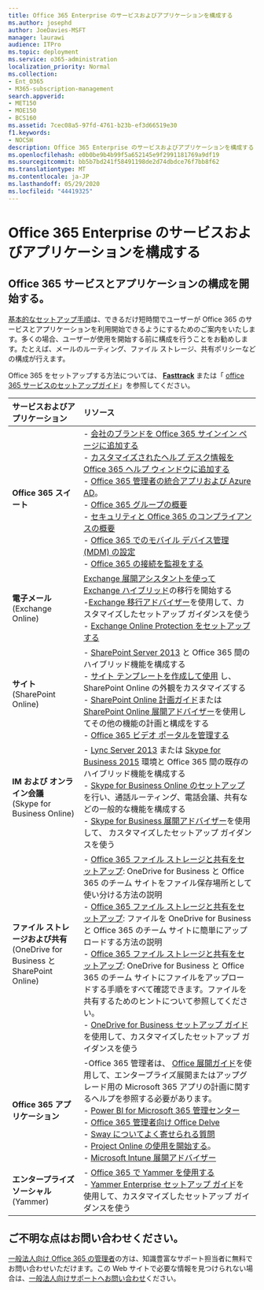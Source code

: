 ```yaml
---
title: Office 365 Enterprise のサービスおよびアプリケーションを構成する
ms.author: josephd
author: JoeDavies-MSFT
manager: laurawi
audience: ITPro
ms.topic: deployment
ms.service: o365-administration
localization_priority: Normal
ms.collection:
- Ent_O365
- M365-subscription-management
search.appverid:
- MET150
- MOE150
- BCS160
ms.assetid: 7cec08a5-97fd-4761-b23b-ef3d66519e30
f1.keywords:
- NOCSH
description: Office 365 Enterprise のサービスおよびアプリケーションを構成する
ms.openlocfilehash: e0b0be9b4b99f5a652145e9f2991181769a9df19
ms.sourcegitcommit: bb5b7bd241f58491198de2d74dbdce76f7bb8f62
ms.translationtype: MT
ms.contentlocale: ja-JP
ms.lasthandoff: 05/29/2020
ms.locfileid: "44419325"
---
```

# <a name="configure-office-365-enterprise-services-and-applications"></a>Office 365 Enterprise のサービスおよびアプリケーションを構成する

## <a name="ready-to-configure-your-office-365-services-and-applications"></a>Office 365 サービスとアプリケーションの構成を開始する。

[基本的なセットアップ手順](https://support.office.com/article/Set-up-Office-365-for-business-6a3a29a0-e616-4713-99d1-15eda62d04fa)は、できるだけ短時間でユーザーが Office 365 のサービスとアプリケーションを利用開始できるようにするためのご案内をいたします。多くの場合、ユーザーが使用を開始する前に構成を行うことをお勧めします。たとえば、メールのルーティング、ファイル ストレージ、共有ポリシーなどの構成が行えます。 
  
Office 365 をセットアップする方法については、 **[Fasttrack](https://fasttrack.microsoft.com/office)** または「 [office 365 サービスのセットアップガイド](setup-guides-for-office-365.md)」を参照してください。
  
|**サービスおよびアプリケーション**|**リソース**|
|:-----|:-----|
|**Office 365 スイート** |- [会社のブランドを Office 365 サインイン ページに追加する](https://support.office.com/article/Add-your-company-branding-to-Office-365-Sign-In-Page-a1229cdb-ce19-4da5-90c7-2b9b146aef0a) <br> - [カスタマイズされたヘルプ デスク情報を Office 365 ヘルプ ウィンドウに追加する](https://support.office.com/article/Add-customized-help-desk-info-to-the-Office-365-help-pane-9dd9b104-68f7-4d49-9a30-82561c7d79a3) <br> - [Office 365 管理者の統合アプリおよび Azure AD](https://support.office.com/article/Integrated-Apps-and-Azure-AD-for-Office-365-administrators-cb2250e3-451e-416f-bf4e-363549652c2a)。  <br> - [Office 365 グループの概要](https://support.office.com/Article/Learn-more-about-groups-b565caa1-5c40-40ef-9915-60fdb2d97fa2) <br> - [セキュリティと Office 365 のコンプライアンスの概要](https://technet.microsoft.com/library/dn532171.aspx) <br> - [Office 365 でのモバイル デバイス管理 (MDM) の設定](https://support.office.microsoft.com/article/Manage-mobile-devices-in-Office-365-dd892318-bc44-4eb1-af00-9db5430be3cd) <br> - [Office 365 の接続を監視をする](monitor-connectivity.md) |
|**電子メール** <br> (Exchange Online) | [Exchange 展開アシスタントを使って Exchange ハイブリッド](https://technet.microsoft.com/exdeploy2013)の移行を開始する  <br> -[Exchange 移行アドバイザー](https://aka.ms/office365setup)を使用して、カスタマイズしたセットアップ ガイダンスを使う  <br> - [Exchange Online Protection をセットアップする](https://technet.microsoft.com/library/jj723153%28v=exchg.150%29.aspx) |
|**サイト** <br> (SharePoint Online) | - [SharePoint Server 2013](https://technet.microsoft.com/library/jj838715) と Office 365 間のハイブリッド機能を構成する <br> - [サイト テンプレートを作成して使用](https://support.office.com/article/Create-and-use-site-templates-60371B0F-00E0-4C49-A844-34759EBDD989) し、SharePoint Online の外観をカスタマイズする <br> - [SharePoint Online 計画ガイド](https://support.office.com/article/SharePoint-Online-Planning-Guide-for-Office-365-for-business-d5089cdf-3fd2-4230-acbd-20ecda2f9bb8)または[SharePoint Online 展開アドバイザー](https://aka.ms/spoguidance)を使用してその他の機能の計画と構成をする <br> - [Office 365 ビデオ ポータルを管理する](https://support.office.com/article/Manage-your-Office-365-Video-portal-c059465b-eba9-44e1-b8c7-8ff7793ff5da) |
|**IM および オンライン会議** <br> (Skype for Business Online) | - [Lync Server 2013](https://technet.microsoft.com/library/jj204805) または [Skype for Business 2015](https://technet.microsoft.com/library/jj205403) 環境と Office 365 間の既存のハイブリッド機能を構成する  <br> - [Skype for Business Online のセットアップ](https://support.office.com/article/Set-up-Skype-for-Business-Online-40296968-e779-4259-980b-c2de1c044c6e)を行い、通話ルーティング、電話会議、共有などの一般的な機能を構成する  <br> - [Skype for Business 展開アドバイザー](https://aka.ms/skypeguidance)を使用して、 カスタマイズしたセットアップ ガイダンスを使う |
| **ファイル ストレージおよび共有** <br> (OneDrive for Business と SharePoint Online) | - [Office 365 ファイル ストレージと共有をセットアップ](https://support.office.com/article/7aa9cdc8-2245-4218-81ee-86fa7c35f1de#BKMK_WhatDif): OneDrive for Business と Office 365 のチーム サイトをファイル保存場所として使い分ける方法の説明 <br> - [Office 365 ファイル ストレージと共有をセットアップ](https://support.office.com/article/7aa9cdc8-2245-4218-81ee-86fa7c35f1de#BKMK_MoveDocsVideo): ファイルを OneDrive for Business と Office 365 のチーム サイトに簡単にアップロードする方法の説明 <br> - [Office 365 ファイル ストレージと共有をセットアップ](https://support.office.com/article/7aa9cdc8-2245-4218-81ee-86fa7c35f1de#BKMK_Store): OneDrive for Business と Office 365 のチーム サイトにファイルをアップロードする手順をすべて確認できます。ファイルを共有するためのヒントについて参照してください。<br> - [OneDrive for Business セットアップ ガイド](https://aka.ms/OD4Bguidance)を使用して、カスタマイズしたセットアップ ガイダンスを使う |
|**Office 365 アプリケーション** | -Office 365 管理者は、 [Office 展開ガイド](https://docs.microsoft.com/deployoffice)を使用して、エンタープライズ展開またはアップグレード用の Microsoft 365 アプリの計画に関するヘルプを参照する必要があります。  <br> - [Power BI for Microsoft 365 管理センター](https://support.office.com/article/Power-BI-for-Office-365-Admin-Center-Help-5e391ecb-500c-47a3-bd0f-a6173b541044) <br> - [Office 365 管理者向け Office Delve](https://support.office.com/article/Office-Delve-for-Office-365-admins-54f87a42-15a4-44b4-9df0-d36287d9531b) <br> - [Sway についてよく寄せられる質問](https://support.office.com/article/446380fa-25bf-47b2-996c-e12cb2f9d075) <br> - [Project Online の使用を開始する](https://support.office.com/article/Get-started-with-Project-Online-e3e5f64f-ada5-4f9d-a578-130b2d4e5f11)。  <br> - [Microsoft Intune 展開アドバイザー](https://aka.ms/intuneguidance) |
|**エンタープライズ ソーシャル** <br> (Yammer) | - [Office 365 で Yammer を使用する](https://support.office.com/article/Plan-for-Yammer-integration-with-Office-365-4086681f-6de1-4d39-aa72-752b2af1cbd7)  <br> - [Yammer Enterprise セットアップ ガイド](https://aka.ms/yammerdeploy)を使用して、カスタマイズしたセットアップ ガイダンスを使う |
   
## <a name="were-here-to-help"></a>ご不明な点はお問い合わせください。

[一般法人向け Office 365 の管理者](https://support.office.com/article/eac4d046-1afd-4f1a-85fc-8219c79e1504)の方は、知識豊富なサポート担当者に無料でお問い合わせいただけます。この Web サイトで必要な情報を見つけられない場合は、[一般法人向けサポートへお問い合わせ](https://support.office.com/article/32a17ca7-6fa0-4870-8a8d-e25ba4ccfd4b)ください。